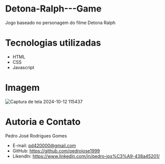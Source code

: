 # Detona-Ralph---Game
Jogo baseado no personagem do filme Detona Ralph

# Tecnologias utilizadas
- HTML
- CSS
- Javascript

# Imagem

![Captura de tela 2024-10-12 115437](https://github.com/user-attachments/assets/3bc433d0-3011-4714-954e-0a03a59aff77)

# Autoria e Contato
Pedro José Rodrigues Gomes
- E-mail: pd420000@gmail.com
- GitHub: https://github.com/pedrojose1999
- Likendln: https://www.linkedin.com/in/pedro-jos%C3%A9-438a45201/
